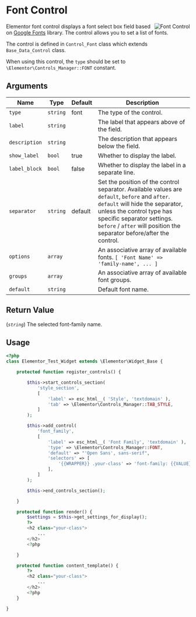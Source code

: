 # Font Control

<Badge type="tip" vertical="top" text="Elementor Core" /> <Badge type="warning" vertical="top" text="Basic" />

<img :src="$withBase('/assets/img/controls/control-font.png')" alt="Font Control" style="float: right;">

Elementor font control displays a font select box field based on [Google Fonts](https://fonts.google.com/) library. The control allows you to set a list of fonts.

The control is defined in `Control_Font` class which extends `Base_Data_Control` class.

When using this control, the `type` should be set to `\Elementor\Controls_Manager::FONT` constant.

## Arguments

<table>
	<thead>
		<tr>
			<th>Name</th>
			<th>Type</th>
			<th>Default</th>
			<th>Description</th>
		</tr>
	</thead>
	<tbody>
		<tr>
			<td><code>type</code></td>
			<td><code>string</code></td>
			<td>font</td>
			<td>The type of the control.</td>
		</tr>
		<tr>
			<td><code>label</code></td>
			<td><code>string</code></td>
			<td></td>
			<td>The label that appears above of the field.</td>
		</tr>
		<tr>
			<td><code>description</code></td>
			<td><code>string</code></td>
			<td></td>
			<td>The description that appears below the field.</td>
		</tr>
		<tr>
			<td><code>show_label</code></td>
			<td><code>bool</code></td>
			<td>true</td>
			<td>Whether to display the label.</td>
		</tr>
		<tr>
			<td><code>label_block</code></td>
			<td><code>bool</code></td>
			<td>false</td>
			<td>Whether to display the label in a separate line.</td>
		</tr>
		<tr>
			<td><code>separator</code></td>
			<td><code>string</code></td>
			<td>default</td>
			<td>Set the position of the control separator. Available values are <code>default</code>, <code>before</code> and <code>after</code>. <code>default</code> will hide the separator, unless the control type has specific separator settings. <code>before</code> / <code>after</code> will position the separator before/after the control.</td>
		</tr>
		<tr>
			<td><code>options</code></td>
			<td><code>array</code></td>
			<td></td>
			<td>An associative array of available fonts. <code>[ 'Font Name' =&gt; 'family-name', ... ]</code></td>
		</tr>
		<tr>
			<td>
				<div>
					<div><code>groups</code></div>
				</div>
			</td>
			<td><code>array</code></td>
			<td></td>
			<td>An associative array of available font groups.</td>
		</tr>
		<tr>
			<td><code>default</code></td>
			<td><code>string</code></td>
			<td></td>
			<td>Default font name.</td>
		</tr>
	</tbody>
</table>

## Return Value

(_`string`_) The selected font-family name.

## Usage

```php {14-24,33-35,42-44}
<?php
class Elementor_Test_Widget extends \Elementor\Widget_Base {

	protected function register_controls() {

		$this->start_controls_section(
			'style_section',
			[
				'label' => esc_html__( 'Style', 'textdomain' ),
				'tab' => \Elementor\Controls_Manager::TAB_STYLE,
			]
		);

		$this->add_control(
			'font_family',
			[
				'label' => esc_html__( 'Font Family', 'textdomain' ),
				'type' => \Elementor\Controls_Manager::FONT,
				'default' => "'Open Sans', sans-serif",
				'selectors' => [
					'{{WRAPPER}} .your-class' => 'font-family: {{VALUE}}',
				],
			]
		);

		$this->end_controls_section();

	}

	protected function render() {
		$settings = $this->get_settings_for_display();
		?>
		<h2 class="your-class">
			...
		</h2>
		<?php

	}

	protected function content_template() {
		?>
		<h2 class="your-class">
			...
		</h2>
		<?php
	}

}
```
